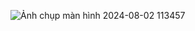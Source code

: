 
![Ảnh chụp màn hình 2024-08-02 113457](https://github.com/user-attachments/assets/bfb2a973-4fec-4d95-8d06-aef3fbeab71f)

